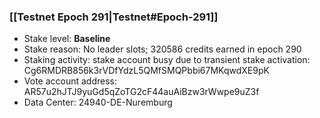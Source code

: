 ### [[Testnet Epoch 291|Testnet#Epoch-291]]
* Stake level: **Baseline**
* Stake reason: No leader slots; 320586 credits earned in epoch 290
* Staking activity: stake account busy due to transient stake activation: Cg6RMDRB856k3rVDfYdzL5QMfSMQPbbi67MKqwdXE9pK
* Vote account address: AR57u2hJTJ9yuGd5qZoTG2cF44auAiBzw3rWwpe9uZ3f
* Data Center: 24940-DE-Nuremburg
